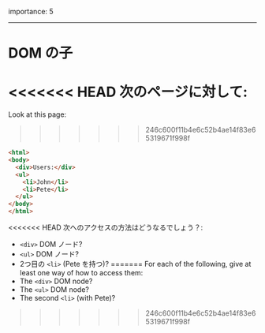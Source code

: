 importance: 5

---

# DOM の子

<<<<<<< HEAD
次のページに対して:
=======
Look at this page:
>>>>>>> 246c600f11b4e6c52b4ae14f83e65319671f998f

```html
<html>
<body>
  <div>Users:</div>
  <ul>
    <li>John</li>
    <li>Pete</li>
  </ul>
</body>
</html>
```

<<<<<<< HEAD
次へのアクセスの方法はどうなるでしょう？:
- `<div>` DOM ノード?
- `<ul>` DOM ノード?
- 2つ目の `<li>` (Pete を持つ)?
=======
For each of the following, give at least one way of how to access them:
- The `<div>` DOM node?
- The `<ul>` DOM node?
- The second `<li>` (with Pete)?
>>>>>>> 246c600f11b4e6c52b4ae14f83e65319671f998f
